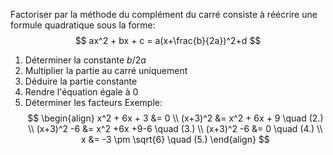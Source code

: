 Factoriser par la méthode du complément du carré consiste à réécrire une formule quadratique sous la forme:
$$
ax^2 + bx + c = a(x+\frac{b}{2a})^2+d
$$
1. Déterminer la constante $b/2a$
2. Multiplier la partie au carré uniquement
3. Déduire la partie constante
4. Rendre l'équation égale à $0$
5. Déterminer les facteurs
Exemple:
$$
\begin{align}
x^2 + 6x + 3 &= 0 \\
(x+3)^2 &= x^2 + 6x + 9 \quad (2.) \\
(x+3)^2 -6 &= x^2 +6x +9-6 \quad (3.) \\
(x+3)^2 -6 &= 0 \quad (4.) \\
x &= -3 \pm \sqrt{6} \quad (5.)
\end{align}
$$
